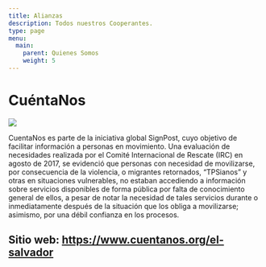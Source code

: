 ```yaml
---
title: Alianzas
description: Todos nuestros Cooperantes.
type: page
menu:
  main:
    parent: Quienes Somos
    weight: 5
---
```

# CuéntaNos

![](/images/cn-hero-640x373-.jpg)

CuentaNos es parte de la iniciativa global SignPost, cuyo objetivo de facilitar información a personas en movimiento. Una evaluación de necesidades realizada por el Comité Internacional de Rescate (IRC) en agosto de 2017, se evidenció que personas con necesidad de movilizarse, por consecuencia de la violencia, o migrantes retornados, “TPSianos” y otras en situaciones vulnerables, no estaban accediendo a información sobre servicios disponibles de forma pública por falta de conocimiento general de ellos, a pesar de notar la necesidad de tales servicios durante o inmediatamente después de la situación que los obliga a movilizarse; asimismo, por una débil confianza en los procesos.

## Sitio web: <https://www.cuentanos.org/el-salvador>
